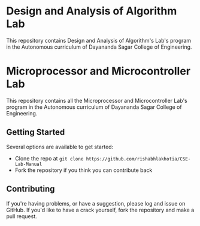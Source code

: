 # Design and Analysis of Algorithm Lab
This repository contains Design and Analysis of Algorithm's Lab's program in the Autonomous curriculum of Dayananda Sagar College of Engineering.

# Microprocessor and Microcontroller Lab
This repository contains all the Microprocessor and Microcontroller Lab's program in the Autonomous curriculum of Dayananda Sagar College of Engineering.

<!-- # OOPS-With-Java-Lab
This repository contains all the OOPS With Java Lab's program in the Autonomous curriculum of Dayananda Sagar College of Engineering. -->

## Getting Started
Several options are available to get started:
* Clone the repo at `git clone https://github.com/rishabhlakhotia/CSE-Lab-Manual`
* Fork the repository if you think you can contribute back

<!-- ## Source
All the codes in this repo are inspired from the Autonomous curriculum of Dayananda Sagar College of Engineering of Data Structures in C and OOPS with Java Labs. -->

## Contributing
If you're having problems, or have a suggestion, please log and issue on GitHub. If you'd like to have a crack yourself, fork the repository and make a pull request.

